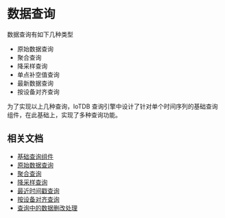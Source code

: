 <!--

    Licensed to the Apache Software Foundation (ASF) under one
    or more contributor license agreements.  See the NOTICE file
    distributed with this work for additional information
    regarding copyright ownership.  The ASF licenses this file
    to you under the Apache License, Version 2.0 (the
    "License"); you may not use this file except in compliance
    with the License.  You may obtain a copy of the License at
    
        http://www.apache.org/licenses/LICENSE-2.0
    
    Unless required by applicable law or agreed to in writing,
    software distributed under the License is distributed on an
    "AS IS" BASIS, WITHOUT WARRANTIES OR CONDITIONS OF ANY
    KIND, either express or implied.  See the License for the
    specific language governing permissions and limitations
    under the License.

-->

# 数据查询

数据查询有如下几种类型

* 原始数据查询
* 聚合查询
* 降采样查询
* 单点补空值查询
* 最新数据查询
* 按设备对齐查询

为了实现以上几种查询，IoTDB 查询引擎中设计了针对单个时间序列的基础查询组件，在此基础上，实现了多种查询功能。

## 相关文档

* [基础查询组件](/zh/SystemDesign/5-DataQuery/2-SeriesReader.html)
* [原始数据查询](/zh/SystemDesign/5-DataQuery/3-RawDataQuery.html)
* [聚合查询](/zh/SystemDesign/5-DataQuery/4-AggregationQuery.html)
* [降采样查询](/zh/SystemDesign/5-DataQuery/5-GroupByQuery.html)
* [最近时间戳查询](/zh/SystemDesign/5-DataQuery/6-LastQuery.html)
* [按设备对齐查询](/zh/SystemDesign/5-DataQuery/7-AlignByDeviceQuery.html)
* [查询中的数据删改处理](/zh/SystemDesign/5-DataQuery/8-ModificationHandle.html)
